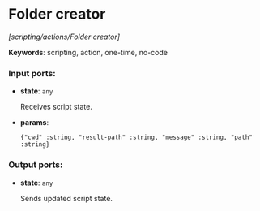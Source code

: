 # Folder creator

_[scripting/actions/Folder creator]_

__Keywords__: scripting, action, one-time, no-code

### Input ports:

* __state__: ` any `

    Receives script state.


* __params__: 
    ```
    {"cwd" :string, "result-path" :string, "message" :string, "path" :string}
    ```

### Output ports:

* __state__: ` any `

    Sends updated script state.

